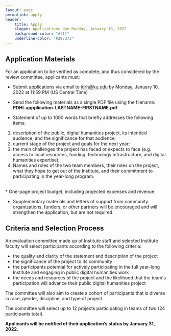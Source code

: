 ```yaml
---
layout: page
permalink: apply
header: 
    title: Apply
    slogan: Applications due Monday, January 10, 2022
    background-color: "#fff"
    underline-color: "#297373"
---
```


## Application Materials

For an application to be verified as complete, and thus considered by the review committee, applicants must:

* Submit applications via email to <idrh@ku.edu> by Monday, January 10, 2022 at 11:59 PM (US Central Time)

* Send the following materials as a single PDF file using the filename:<br/> **PDHI-appplication-LASTNAME-FIRSTNAME.pdf**

* Statement of up to 1000 words that briefly addresses the following items:
1. description of the public, digital humanities project, its intended audience, and the significance for that audience;
1. current stage of the project and goals for the next year;
1. the main challenges the project has faced or expects to face (e.g. access to local resources, funding, technology infrastructure, and digital humanities expertise);
1. Names and roles of the two team members, their roles on the project, what they hope to get out of the Institute, and their commitment to participating in the year-long program.  
<br/>
* One-page project budget, including projected expenses and revenue.

* Supplementary materials and letters of support from community organizations, funders, or other partners will be encouraged and will strengthen the application, but are not required.

## Criteria and Selection Process

An evaluation committee made up of Institute staff and selected Institute faculty will select participants according to the following criteria:

* the quality and clarity of the statement and description of the project
* the significance of the project to its community
* the participants potential for actively participating in the full year-long Institute and engaging in public digital humanities work
* the needs and resources of the project and the likelihood that the team's participation will advance their public digital humanities project

The committee will also aim to create a cohort of participants that is diverse in race, gender, discipline, and type of project.

The committee will select up to 12 projects participating in teams of two (24 participants total).

**Applicants will be notified of their application’s status by January 31, 2022.**
